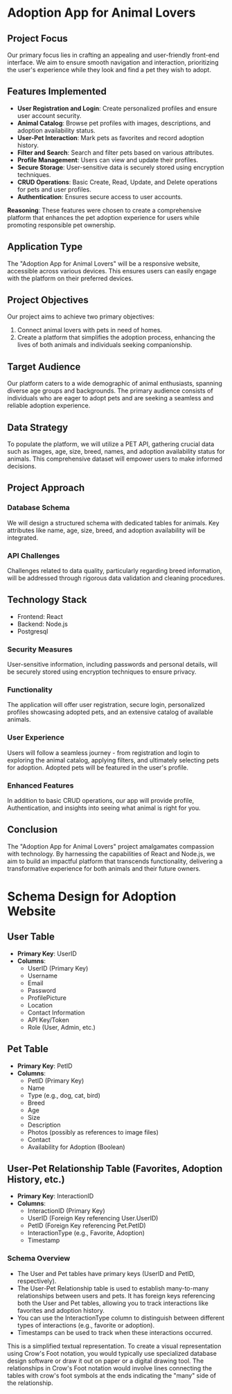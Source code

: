# Adoption App for Animal Lovers 



## Project Focus
Our primary focus lies in crafting an appealing and user-friendly front-end interface. We aim to ensure smooth navigation and interaction, prioritizing the user's experience while they look and find a pet they wish to adopt.


## Features Implemented
- **User Registration and Login**: Create personalized profiles and ensure user account security.
- **Animal Catalog**: Browse pet profiles with images, descriptions, and adoption availability status.
- **User-Pet Interaction**: Mark pets as favorites and record adoption history.
- **Filter and Search**: Search and filter pets based on various attributes.
- **Profile Management**: Users can view and update their profiles.
- **Secure Storage**: User-sensitive data is securely stored using encryption techniques.
- **CRUD Operations**: Basic Create, Read, Update, and Delete operations for pets and user profiles.
- **Authentication**: Ensures secure access to user accounts.

**Reasoning**: These features were chosen to create a comprehensive platform that enhances the pet adoption experience for users while promoting responsible pet ownership.

## Application Type
The "Adoption App for Animal Lovers" will be a responsive website, accessible across various devices. This ensures users can easily engage with the platform on their preferred devices.

## Project Objectives
Our project aims to achieve two primary objectives:
1. Connect animal lovers with pets in need of homes.
2. Create a platform that simplifies the adoption process, enhancing the lives of both animals and individuals seeking companionship.

## Target Audience
Our platform caters to a wide demographic of animal enthusiasts, spanning diverse age groups and backgrounds. The primary audience consists of individuals who are eager to adopt pets and are seeking a seamless and reliable adoption experience.

## Data Strategy
To populate the platform, we will utilize a PET API, gathering crucial data such as images, age, size, breed, names, and adoption availability status for animals. This comprehensive dataset will empower users to make informed decisions.

## Project Approach
### Database Schema
We will design a structured schema with dedicated tables for animals. Key attributes like name, age, size, breed, and adoption availability will be integrated.

### API Challenges
Challenges related to data quality, particularly regarding breed information, will be addressed through rigorous data validation and cleaning procedures.

## Technology Stack
- Frontend: React
- Backend: Node.js
- Postgresql
  

### Security Measures
User-sensitive information, including passwords and personal details, will be securely stored using encryption techniques to ensure privacy.

### Functionality
The application will offer user registration, secure login, personalized profiles showcasing adopted pets, and an extensive catalog of available animals.

### User Experience
Users will follow a seamless journey - from registration and login to exploring the animal catalog, applying filters, and ultimately selecting pets for adoption. Adopted pets will be featured in the user's profile.

### Enhanced Features
In addition to basic CRUD operations, our app will provide  profile, Authentication,  and insights into seeing what animal is right for you.

## Conclusion
The "Adoption App for Animal Lovers" project amalgamates compassion with technology. By harnessing the capabilities of React and Node.js, we aim to build an impactful platform that transcends functionality, delivering a transformative experience for both animals and their future owners.





# Schema Design for Adoption Website

## User Table

- **Primary Key**: UserID
- **Columns**:
  - UserID (Primary Key)
  - Username
  - Email
  - Password
  - ProfilePicture
  - Location
  - Contact Information
  - API Key/Token
  - Role (User, Admin, etc.)

## Pet Table

- **Primary Key**: PetID
- **Columns**:
  - PetID (Primary Key)
  - Name
  - Type (e.g., dog, cat, bird)
  - Breed
  - Age
  - Size
  - Description
  - Photos (possibly as references to image files)
  - Contact
  - Availability for Adoption (Boolean)


## User-Pet Relationship Table (Favorites, Adoption History, etc.)

- **Primary Key**: InteractionID
- **Columns**:
  - InteractionID (Primary Key)
  - UserID (Foreign Key referencing User.UserID)
  - PetID (Foreign Key referencing Pet.PetID)
  - InteractionType (e.g., Favorite, Adoption)
  - Timestamp

### Schema Overview

- The User and Pet tables have primary keys (UserID and PetID, respectively).
- The User-Pet Relationship table is used to establish many-to-many relationships between users and pets. It has foreign keys referencing both the User and Pet tables, allowing you to track interactions like favorites and adoption history.
- You can use the InteractionType column to distinguish between different types of interactions (e.g., favorite or adoption).
- Timestamps can be used to track when these interactions occurred.

This is a simplified textual representation. To create a visual representation using Crow's Foot notation, you would typically use specialized database design software or draw it out on paper or a digital drawing tool. The relationships in Crow's Foot notation would involve lines connecting the tables with crow's foot symbols at the ends indicating the "many" side of the relationship.
